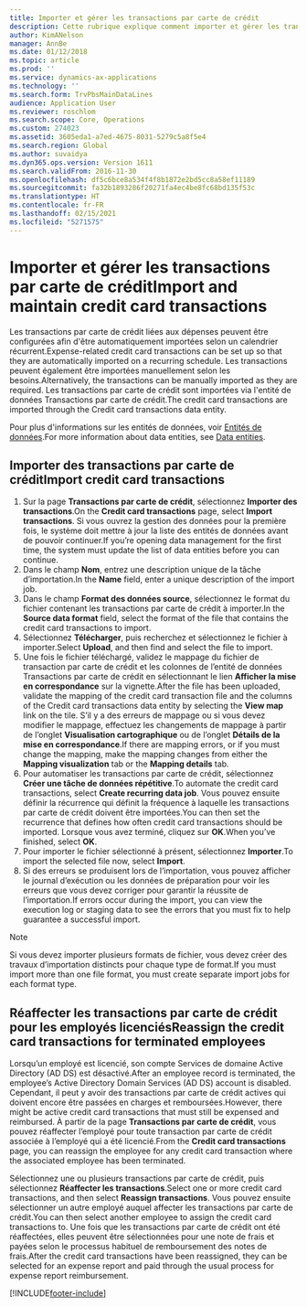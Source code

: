 ```yaml
---
title: Importer et gérer les transactions par carte de crédit
description: Cette rubrique explique comment importer et gérer les transactions par carte de crédit liées aux dépenses. Ces transactions peuvent être configurées de manière à être automatiquement importées selon un calendrier récurrent, ou elles peuvent être importées manuellement si nécessaire.
author: KimANelson
manager: AnnBe
ms.date: 01/12/2018
ms.topic: article
ms.prod: ''
ms.service: dynamics-ax-applications
ms.technology: ''
ms.search.form: TrvPbsMainDataLines
audience: Application User
ms.reviewer: roschlom
ms.search.scope: Core, Operations
ms.custom: 274023
ms.assetid: 3605eda1-a7ed-4675-8031-5279c5a8f5e4
ms.search.region: Global
ms.author: suvaidya
ms.dyn365.ops.version: Version 1611
ms.search.validFrom: 2016-11-30
ms.openlocfilehash: df5c6bce8a534f4f8b1872e2bd5cc8a58ef11189
ms.sourcegitcommit: fa32b1893286f20271fa4ec4be8fc68bd135f53c
ms.translationtype: HT
ms.contentlocale: fr-FR
ms.lasthandoff: 02/15/2021
ms.locfileid: "5271575"
---
```

# <a name="import-and-maintain-credit-card-transactions"></a><span data-ttu-id="31ec2-104">Importer et gérer les transactions par carte de crédit</span><span class="sxs-lookup"><span data-stu-id="31ec2-104">Import and maintain credit card transactions</span></span>

<span data-ttu-id="31ec2-105">Les transactions par carte de crédit liées aux dépenses peuvent être configurées afin d'être automatiquement importées selon un calendrier récurrent.</span><span class="sxs-lookup"><span data-stu-id="31ec2-105">Expense-related credit card transactions can be set up so that they are automatically imported on a recurring schedule.</span></span> <span data-ttu-id="31ec2-106">Les transactions peuvent également être importées manuellement selon les besoins.</span><span class="sxs-lookup"><span data-stu-id="31ec2-106">Alternatively, the transactions can be manually imported as they are required.</span></span> <span data-ttu-id="31ec2-107">Les transactions par carte de crédit sont importées via l'entité de données Transactions par carte de crédit.</span><span class="sxs-lookup"><span data-stu-id="31ec2-107">The credit card transactions are imported through the Credit card transactions data entity.</span></span>

<span data-ttu-id="31ec2-108">Pour plus d'informations sur les entités de données, voir [Entités de données](https://docs.microsoft.com/dynamics365/fin-ops-core/dev-itpro/data-entities/data-entities).</span><span class="sxs-lookup"><span data-stu-id="31ec2-108">For more information about data entities, see [Data entities](https://docs.microsoft.com/dynamics365/fin-ops-core/dev-itpro/data-entities/data-entities).</span></span>

## <a name="import-credit-card-transactions"></a><span data-ttu-id="31ec2-109">Importer des transactions par carte de crédit</span><span class="sxs-lookup"><span data-stu-id="31ec2-109">Import credit card transactions</span></span>

1. <span data-ttu-id="31ec2-110">Sur la page **Transactions par carte de crédit**, sélectionnez **Importer des transactions**.</span><span class="sxs-lookup"><span data-stu-id="31ec2-110">On the **Credit card transactions** page, select **Import transactions**.</span></span> <span data-ttu-id="31ec2-111">Si vous ouvrez la gestion des données pour la première fois, le système doit mettre à jour la liste des entités de données avant de pouvoir continuer.</span><span class="sxs-lookup"><span data-stu-id="31ec2-111">If you’re opening data management for the first time, the system must update the list of data entities before you can continue.</span></span>
2. <span data-ttu-id="31ec2-112">Dans le champ **Nom**, entrez une description unique de la tâche d’importation.</span><span class="sxs-lookup"><span data-stu-id="31ec2-112">In the **Name** field, enter a unique description of the import job.</span></span>
3. <span data-ttu-id="31ec2-113">Dans le champ **Format des données source**, sélectionnez le format du fichier contenant les transactions par carte de crédit à importer.</span><span class="sxs-lookup"><span data-stu-id="31ec2-113">In the **Source data format** field, select the format of the file that contains the credit card transactions to import.</span></span>
4. <span data-ttu-id="31ec2-114">Sélectionnez **Télécharger**, puis recherchez et sélectionnez le fichier à importer.</span><span class="sxs-lookup"><span data-stu-id="31ec2-114">Select **Upload**, and then find and select the file to import.</span></span>
5. <span data-ttu-id="31ec2-115">Une fois le fichier téléchargé, validez le mappage du fichier de transaction par carte de crédit et les colonnes de l’entité de données Transactions par carte de crédit en sélectionnant le lien **Afficher la mise en correspondance** sur la vignette.</span><span class="sxs-lookup"><span data-stu-id="31ec2-115">After the file has been uploaded, validate the mapping of the credit card transaction file and the columns of the Credit card transactions data entity by selecting the **View map** link on the tile.</span></span> <span data-ttu-id="31ec2-116">S’il y a des erreurs de mappage ou si vous devez modifier le mappage, effectuez les changements de mappage à partir de l’onglet **Visualisation cartographique** ou de l’onglet **Détails de la mise en correspondance**.</span><span class="sxs-lookup"><span data-stu-id="31ec2-116">If there are mapping errors, or if you must change the mapping, make the mapping changes from either the **Mapping visualization** tab or the **Mapping details** tab.</span></span>
6. <span data-ttu-id="31ec2-117">Pour automatiser les transactions par carte de crédit, sélectionnez **Créer une tâche de données répétitive**.</span><span class="sxs-lookup"><span data-stu-id="31ec2-117">To automate the credit card transactions, select **Create recurring data job**.</span></span> <span data-ttu-id="31ec2-118">Vous pouvez ensuite définir la récurrence qui définit la fréquence à laquelle les transactions par carte de crédit doivent être importées.</span><span class="sxs-lookup"><span data-stu-id="31ec2-118">You can then set the recurrence that defines how often credit card transactions should be imported.</span></span> <span data-ttu-id="31ec2-119">Lorsque vous avez terminé, cliquez sur **OK**.</span><span class="sxs-lookup"><span data-stu-id="31ec2-119">When you’ve finished, select **OK**.</span></span>
7. <span data-ttu-id="31ec2-120">Pour importer le fichier sélectionné à présent, sélectionnez **Importer**.</span><span class="sxs-lookup"><span data-stu-id="31ec2-120">To import the selected file now, select **Import**.</span></span>
8. <span data-ttu-id="31ec2-121">Si des erreurs se produisent lors de l’importation, vous pouvez afficher le journal d’exécution ou les données de préparation pour voir les erreurs que vous devez corriger pour garantir la réussite de l’importation.</span><span class="sxs-lookup"><span data-stu-id="31ec2-121">If errors occur during the import, you can view the execution log or staging data to see the errors that you must fix to help guarantee a successful import.</span></span>

> [!NOTE]
> <span data-ttu-id="31ec2-122">Si vous devez importer plusieurs formats de fichier, vous devez créer des travaux d’importation distincts pour chaque type de format.</span><span class="sxs-lookup"><span data-stu-id="31ec2-122">If you must import more than one file format, you must create separate import jobs for each format type.</span></span>

## <a name="reassign-the-credit-card-transactions-for-terminated-employees"></a><span data-ttu-id="31ec2-123">Réaffecter les transactions par carte de crédit pour les employés licenciés</span><span class="sxs-lookup"><span data-stu-id="31ec2-123">Reassign the credit card transactions for terminated employees</span></span>

<span data-ttu-id="31ec2-124">Lorsqu’un employé est licencié, son compte Services de domaine Active Directory (AD DS) est désactivé.</span><span class="sxs-lookup"><span data-stu-id="31ec2-124">After an employee record is terminated, the employee’s Active Directory Domain Services (AD DS) account is disabled.</span></span> <span data-ttu-id="31ec2-125">Cependant, il peut y avoir des transactions par carte de crédit actives qui doivent encore être passées en charges et remboursées.</span><span class="sxs-lookup"><span data-stu-id="31ec2-125">However, there might be active credit card transactions that must still be expensed and reimbursed.</span></span> <span data-ttu-id="31ec2-126">À partir de la page **Transactions par carte de crédit**, vous pouvez réaffecter l’employé pour toute transaction par carte de crédit associée à l’employé qui a été licencié.</span><span class="sxs-lookup"><span data-stu-id="31ec2-126">From the **Credit card transactions** page, you can reassign the employee for any credit card transaction where the associated employee has been terminated.</span></span>

<span data-ttu-id="31ec2-127">Sélectionnez une ou plusieurs transactions par carte de crédit, puis sélectionnez **Réaffecter les transactions**.</span><span class="sxs-lookup"><span data-stu-id="31ec2-127">Select one or more credit card transactions, and then select **Reassign transactions**.</span></span> <span data-ttu-id="31ec2-128">Vous pouvez ensuite sélectionner un autre employé auquel affecter les transactions par carte de crédit.</span><span class="sxs-lookup"><span data-stu-id="31ec2-128">You can then select another employee to assign the credit card transactions to.</span></span> <span data-ttu-id="31ec2-129">Une fois que les transactions par carte de crédit ont été réaffectées, elles peuvent être sélectionnées pour une note de frais et payées selon le processus habituel de remboursement des notes de frais.</span><span class="sxs-lookup"><span data-stu-id="31ec2-129">After the credit card transactions have been reassigned, they can be selected for an expense report and paid through the usual process for expense report reimbursement.</span></span>


[!INCLUDE[footer-include](../includes/footer-banner.md)]